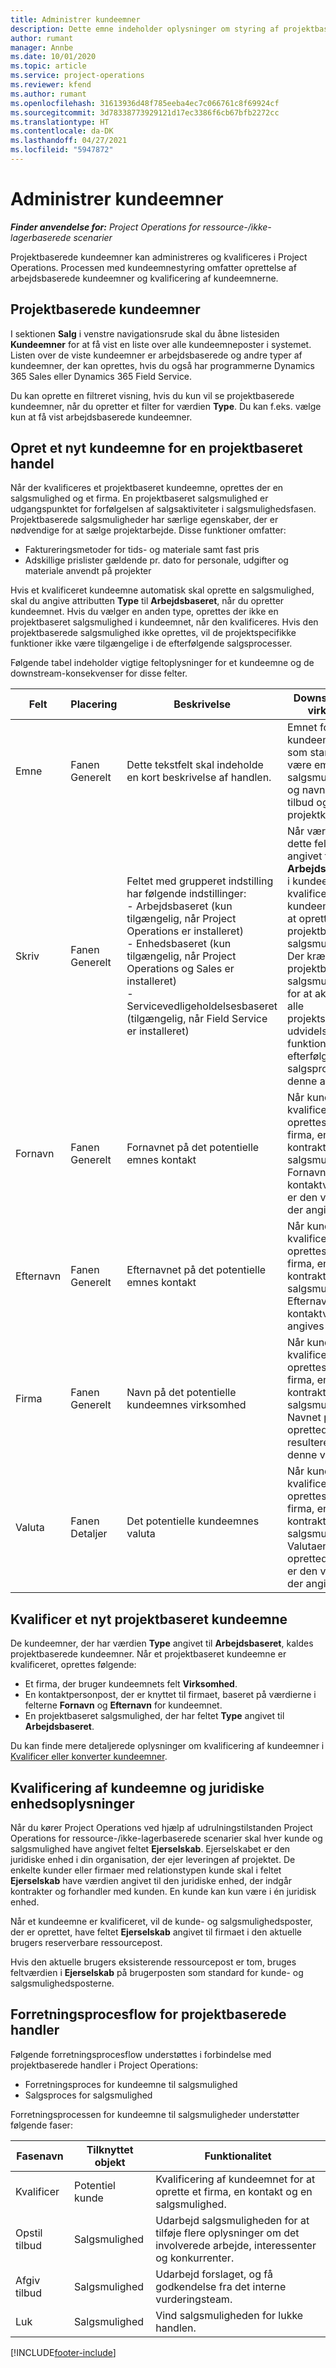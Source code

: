 ```yaml
---
title: Administrer kundeemner
description: Dette emne indeholder oplysninger om styring af projektbaserede kundeemner.
author: rumant
manager: Annbe
ms.date: 10/01/2020
ms.topic: article
ms.service: project-operations
ms.reviewer: kfend
ms.author: rumant
ms.openlocfilehash: 31613936d48f785eeba4ec7c066761c8f69924cf
ms.sourcegitcommit: 3d78338773929121d17ec3386f6cb67bfb2272cc
ms.translationtype: HT
ms.contentlocale: da-DK
ms.lasthandoff: 04/27/2021
ms.locfileid: "5947872"
---
```

# <a name="manage-leads"></a>Administrer kundeemner

_**Finder anvendelse for:** Project Operations for ressource-/ikke-lagerbaserede scenarier_

Projektbaserede kundeemner kan administreres og kvalificeres i Project Operations. Processen med kundeemnestyring omfatter oprettelse af arbejdsbaserede kundeemner og kvalificering af kundeemnerne. 

## <a name="project-sales-leads"></a>Projektbaserede kundeemner

I sektionen **Salg** i venstre navigationsrude skal du åbne listesiden **Kundeemner** for at få vist en liste over alle kundeemneposter i systemet. Listen over de viste kundeemner er arbejdsbaserede og andre typer af kundeemner, der kan oprettes, hvis du også har programmerne Dynamics 365 Sales eller Dynamics 365 Field Service.

Du kan oprette en filtreret visning, hvis du kun vil se projektbaserede kundeemner, når du opretter et filter for værdien **Type**. Du kan f.eks. vælge kun at få vist arbejdsbaserede kundeemner.

## <a name="create-a-new-lead-for-a-project-based-deal"></a>Opret et nyt kundeemne for en projektbaseret handel

Når der kvalificeres et projektbaseret kundeemne, oprettes der en salgsmulighed og et firma. En projektbaseret salgsmulighed er udgangspunktet for forfølgelsen af salgsaktiviteter i salgsmulighedsfasen. Projektbaserede salgsmuligheder har særlige egenskaber, der er nødvendige for at sælge projektarbejde. Disse funktioner omfatter:

- Faktureringsmetoder for tids- og materiale samt fast pris
- Adskillige prislister gældende pr. dato for personale, udgifter og materiale anvendt på projekter

Hvis et kvalificeret kundeemne automatisk skal oprette en salgsmulighed, skal du angive attributten **Type** til **Arbejdsbaseret**, når du opretter kundeemnet. Hvis du vælger en anden type, oprettes der ikke en projektbaseret salgsmulighed i kundeemnet, når den kvalificeres. Hvis den projektbaserede salgsmulighed ikke oprettes, vil de projektspecifikke funktioner ikke være tilgængelige i de efterfølgende salgsprocesser.

Følgende tabel indeholder vigtige feltoplysninger for et kundeemne og de downstream-konsekvenser for disse felter.
 
| **Felt** | **Placering** | **Beskrivelse** | **Downstream-virkning** |
| --- | --- | --- | --- |
| Emne | Fanen Generelt | Dette tekstfelt skal indeholde en kort beskrivelse af handlen. | Emnet for kundeemnet vil som standard være emnet for salgsmuligheden og navnet på tilbud og projektkontrakt. |
| Skriv | Fanen Generelt | Feltet med grupperet indstilling har følgende indstillinger:</br>- Arbejdsbaseret (kun tilgængelig, når Project Operations er installeret)</br>- Enhedsbaseret (kun tilgængelig, når Project Operations og Sales er installeret)</br>- Servicevedligeholdelsesbaseret (tilgængelig, når Field Service er installeret) | Når værdien i dette felt er angivet til **Arbejdsbaseret** i kundeemnet, kvalificeres kundeemnet til at oprette en projektbaseret salgsmulighed. Der kræves en projektbaseret salgsmulighed for at aktivere alle projektspecifikke udvidelser og funktioner i den efterfølgende salgsproces for denne aftale. |
| Fornavn | Fanen Generelt | Fornavnet på det potentielle emnes kontakt | Når kundeemnet kvalificeres, oprettes der et firma, en kontrakt og en salgsmulighed. Fornavnet for kontaktværdien er den værdi, der angives her. |
| Efternavn | Fanen Generelt | Efternavnet på det potentielle emnes kontakt | Når kundeemnet kvalificeres, oprettes der et firma, en kontrakt og en salgsmulighed. Efternavnet for kontaktværdien angives her. |
| Firma | Fanen Generelt | Navn på det potentielle kundeemnes virksomhed | Når kundeemnet kvalificeres, oprettes der et firma, en kontrakt og en salgsmulighed. Navnet på den oprettede konto resulterer i denne værdi. |
| Valuta | Fanen Detaljer | Det potentielle kundeemnes valuta | Når kundeemnet kvalificeres, oprettes der et firma, en kontrakt og en salgsmulighed. Valutaen for det oprettede firma er den værdi, der angives her. |

## <a name="qualify-a-new-project-based-lead"></a>Kvalificer et nyt projektbaseret kundeemne

De kundeemner, der har værdien **Type** angivet til **Arbejdsbaseret**, kaldes projektbaserede kundeemner. Når et projektbaseret kundeemne er kvalificeret, oprettes følgende:

- Et firma, der bruger kundeemnets felt **Virksomhed**.
- En kontaktpersonpost, der er knyttet til firmaet, baseret på værdierne i felterne **Fornavn** og **Efternavn** for kundeemnet.
- En projektbaseret salgsmulighed, der har feltet **Type** angivet til **Arbejdsbaseret**.

Du kan finde mere detaljerede oplysninger om kvalificering af kundeemner i [Kvalificer eller konverter kundeemner](/dynamics365/sales-enterprise/qualify-lead-convert-opportunity-sales).

## <a name="lead-qualification-and-legal-entity-information"></a>Kvalificering af kundeemne og juridiske enhedsoplysninger 

Når du kører Project Operations ved hjælp af udrulningstilstanden Project Operations for ressource-/ikke-lagerbaserede scenarier skal hver kunde og salgsmulighed have angivet feltet **Ejerselskab**. Ejerselskabet er den juridiske enhed i din organisation, der ejer leveringen af projektet. De enkelte kunder eller firmaer med relationstypen kunde skal i feltet **Ejerselskab** have værdien angivet til den juridiske enhed, der indgår kontrakter og forhandler med kunden. En kunde kan kun være i én juridisk enhed.

Når et kundeemne er kvalificeret, vil de kunde- og salgsmulighedsposter, der er oprettet, have feltet **Ejerselskab** angivet til firmaet i den aktuelle brugers reserverbare ressourcepost.

Hvis den aktuelle brugers eksisterende ressourcepost er tom, bruges feltværdien i **Ejerselskab** på brugerposten som standard for kunde- og salgsmulighedsposterne.

## <a name="business-process-flow-for-project-based-deals"></a>Forretningsprocesflow for projektbaserede handler

Følgende forretningsprocesflow understøttes i forbindelse med projektbaserede handler i Project Operations:

- Forretningsproces for kundeemne til salgsmulighed
- Salgsproces for salgsmulighed

Forretningsprocessen for kundeemne til salgsmuligheder understøtter følgende faser:

| Fasenavn | Tilknyttet objekt | Funktionalitet |
| --- | --- | --- |
| Kvalificer | Potentiel kunde | Kvalificering af kundeemnet for at oprette et firma, en kontakt og en salgsmulighed. |
| Opstil tilbud | Salgsmulighed | Udarbejd salgsmuligheden for at tilføje flere oplysninger om det involverede arbejde, interessenter og konkurrenter. |
| Afgiv tilbud | Salgsmulighed | Udarbejd forslaget, og få godkendelse fra det interne vurderingsteam. |
| Luk | Salgsmulighed | Vind salgsmuligheden for lukke handlen. |


[!INCLUDE[footer-include](../includes/footer-banner.md)]